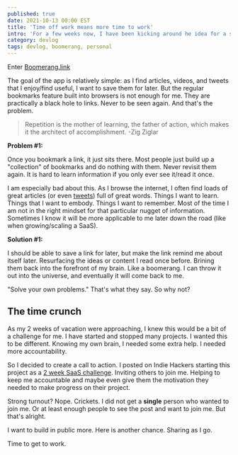 ```yaml
---
published: true
date: 2021-10-13 00:00 EST
title: 'Time off work means more time to work'
intro: 'For a few weeks now, I have been kicking around he idea for a straightforward app that will let me send "link reminders" to myself. Knowing that I had about 2 weeks off of work approaching, I decided to pull the trigger and start planning.'
category: devlog
tags: devlog, boomerang, personal
---
```


Enter [Boomerang.link](https://boomerang.link)

The goal of the app is relatively simple: as I find articles, videos, and tweets that I enjoy/find useful, I want to save them for later. But the regular bookmarks feature built into browsers is not enough for me. They are practically a black hole to links. Never to be seen again. And that's the problem.

> Repetition is the mother of learning, the father of action, which makes it the architect of accomplishment.
> -Zig Ziglar

**Problem #1:**

Once you bookmark a link, it just sits there. Most people just build up a "collection" of bookmarks and do nothing with them. Never revisit them again. It is hard to learn information if you only ever see it/read it once.

I am especially bad about this. As I browse the internet, I often find loads of great articles (or even [tweets](https://twitter.com/Shpigford/status/1437553757651415043)) full of great words. Things I want to learn. Things that I want to embody. Things I want to remember. Most of the time I am not in the right mindset for that particular nugget of information. Sometimes I know it will be more applicable to me later down the road (like when growing/scaling a SaaS).

**Solution #1:**

I should be able to save a link for later, but make the link remind me about itself later. Resurfacing the ideas or content I read once before. Brining them back into the forefront of my brain. Like a boomerang. I can throw it out into the universe, and eventually it will come back to me.

"Solve your own problems." That's what they say. So why not?

## The time crunch

As my 2 weeks of vacation were approaching, I knew this would be a bit of a challenge for me. I have started and stopped many projects. I wanted this to be different. Knowing my own brain, I needed some extra help. I needed more accountability.

So I decided to create a call to action. I posted on Indie Hackers starting this project as a [2 week SaaS challenge](https://www.indiehackers.com/post/2-week-saas-challenge-f7007e66d0). Inviting others to join me. Helping to keep me accountable and maybe even give them the motivation they needed to make progress on their project.

Strong turnout? Nope. Crickets. I did not get a **single** person who wanted to join me. Or at least enough people to see the post and want to join me. But that's alright.

I want to build in public more. Here is another chance. Sharing as I go.

Time to get to work.